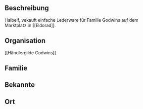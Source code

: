 ## Beschreibung
Halbelf, vekauft einfache Lederware für Familie Godwins auf dem Marktplatz in [[Eldorad]].

## Organisation
[[Händlergilde Godwins]]

## Familie


## Bekannte


## Ort
